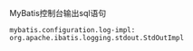




MyBatis控制台输出sql语句

```shell
mybatis.configuration.log-impl: org.apache.ibatis.logging.stdout.StdOutImpl
```